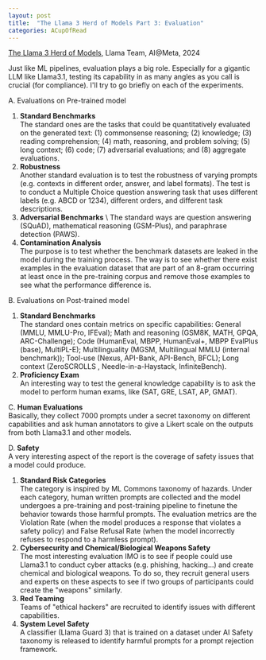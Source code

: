 ```yaml
---
layout: post
title:  "The Llama 3 Herd of Models Part 3: Evaluation"
categories: ACupOfRead
---
```



[The Llama 3 Herd of Models](https://ai.meta.com/research/publications/the-llama-3-herd-of-models/), Llama Team, AI@Meta, 2024

Just like ML pipelines, evaluation plays a big role. Especially for a gigantic LLM like Llama3.1, testing its capability in as many angles as you call is crucial (for compliance). I'll try to go briefly on each of the experiments.

A. Evaluations on Pre-trained model
1. **Standard Benchmarks** \
The standard ones are the tasks that could be quantitatively evaluated on the generated text: (1) commonsense reasoning; (2) knowledge; (3) reading comprehension; (4) math, reasoning, and problem solving; (5) long
context; (6) code; (7) adversarial evaluations; and (8) aggregate evaluations.
2. **Robustness** \
Another standard evaluation is to test the robustness of varying prompts (e.g. contexts in different order, answer, and label formats). The test is to conduct a Multiple Choice question answering task that uses different labels (e.g. ABCD or 1234), different orders, and different task descriptions.
3. **Adversarial Benchmarks** \ 
The standard ways are question answering (SQuAD), mathematical reasoning (GSM-Plus), and paraphrase detection (PAWS).
4. **Contamination Analysis** \
The purpose is to test whether the benchmark datasets are leaked in the model during the training process. The way is to see whether there exist examples in the evaluation dataset that are part of an 8-gram occurring at least once in the pre-training corpus and remove those examples to see what the performance difference is.

B. Evaluations on Post-trained model
1. **Standard Benchmarks** \
The standard ones contain metrics on specific capabilities: General (MMLU, MMLU-Pro, IFEval); Math and reasoning (GSM8K, MATH, GPQA, ARC-Challenge); Code (HumanEval, MBPP, HumanEval+, MBPP EvalPlus (base), MultiPL-E); Multilinguality (MGSM, Multilingual MMLU (internal benchmark)); Tool-use (Nexus, API-Bank, API-Bench, BFCL); Long context (ZeroSCROLLS , Needle-in-a-Haystack, InfiniteBench).
2. **Proficiency Exam** \
An interesting way to test the general knowledge capability is to ask the model to perform human exams, like (SAT, GRE, LSAT, AP, GMAT). 

C. **Human Evaluations** \
Basically, they collect 7000 prompts under a secret taxonomy on different capabilities and ask human annotators to give a Likert scale on the outputs from both Llama3.1 and other models.

D. **Safety** \
A very interesting aspect of the report is the coverage of safety issues that a model could produce.
1. **Standard Risk Categories** \
The category is inspired by ML Commons taxonomy of hazards. Under each category, human written prompts are collected and the model undergoes a pre-training and post-training pipeline to finetune the behavior towards those harmful prompts. The evaluation metrics are the Violation Rate (when the model produces a response that violates a safety policy) and False Refusal Rate (when the model incorrectly refuses to respond to a harmless prompt).
2. **Cybersecurity and Chemical/Biological Weapons Safety** \
The most interesting evaluation IMO is to see if people could use Llama3.1 to conduct cyber attacks (e.g. phishing, hacking...) and create chemical and biological weapons. To do so, they recruit general users and experts on these aspects to see if two groups of participants could create the "weapons" similarly.
3. **Red Teaming** \
Teams of "ethical hackers" are recruited to identify issues with different capabilities.
4. **System Level Safety** \
A classifier (Llama Guard 3) that is trained on a dataset under AI Safety taxonomy is released to identify harmful prompts for a prompt rejection framework.